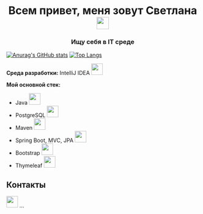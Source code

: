 <h1 align="center">Всем привет, меня зовут Светлана 
<img src="https://github.com/blackcater/blackcater/raw/main/images/Hi.gif" height="32"/></h1>
<h3 align="center">Ищу себя в IT среде</h3>

 
[![Anurag's GitHub stats](https://github-readme-stats.vercel.app/api?username=Mukusha&show_icons=true&locale=ru&hide_title=true&hide=issues,contribs&hide_rank=true)](https://github.com/anuraghazra/github-readme-stats)
[![Top Langs](https://github-readme-stats.vercel.app/api/top-langs/?username=Mukusha&size_weight=0.5&count_weight=0.5&langs_count=4&layout=compact)](https://github.com/anuraghazra/github-readme-stats) 

**Среда разработки:**  IntelliJ IDEA <img src="https://img.icons8.com/?size=100&id=pj15SuHu3Vlt&format=png&color=000000"  width="30" height="30"/>

**Мой основной стек:**
- Java  <img vertical-align="center" src="https://img.icons8.com/?size=100&id=Pd2x9GWu9ovX&format=png&color=000000"  width="30" height="30"/> 
- PostgreSQL <img vertical-align="bottom" src="https://img.icons8.com/?size=100&id=38561&format=png&color=000000" width="30" height="30"/> 
- Maven <img src="https://img.icons8.com/?size=100&id=t5FJr3NzrPSm&format=png&color=000000" width="30" height="30"/>
- Spring Boot, MVC, JPA <img src="https://img.icons8.com/?size=100&id=90519&format=png&color=000000"  width="30" height="30"/> 
- Bootstrap <img src="https://img.icons8.com/?size=100&id=EzPCiQUqWWEa&format=png&color=000000" width="30" height="30"/> 
- Thymeleaf <img src="https://www.thymeleaf.org/images/thymeleaf.png" width="30" height="30"/> 

## Контакты
<img src="https://img.icons8.com/?size=100&id=OumT4lIcOllS&format=png&color=000000" width="30" height="30"/> ...
